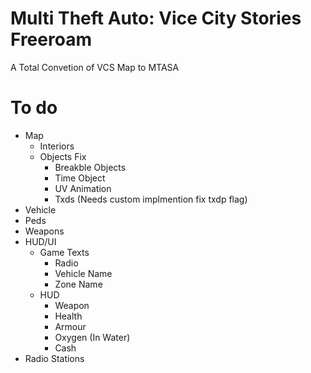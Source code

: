 # Multi Theft Auto: Vice City Stories Freeroam 
A Total Convetion of VCS Map to MTASA
# To do
* Map
  * Interiors
  * Objects Fix
    * Breakble Objects
    * Time Object
    * UV Animation
    * Txds (Needs custom implmention fix txdp flag)
* Vehicle
* Peds
* Weapons
* HUD/UI
  * Game Texts
    * Radio
    * Vehicle Name
    * Zone Name
  * HUD
    * Weapon
    * Health 
    * Armour
    * Oxygen (In Water)
    * Cash
* Radio Stations

